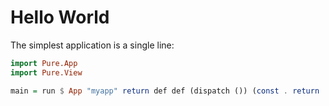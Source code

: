# Hello World

The simplest application is a single line:

```haskell
import Pure.App
import Pure.View

main = run $ App "myapp" return def def (dispatch ()) (const . return . partial $ simple "Home" (fromTxt "Hello, World!"))
```

